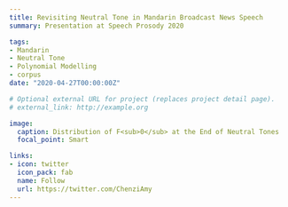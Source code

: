 ```yaml
---
title: Revisiting Neutral Tone in Mandarin Broadcast News Speech
summary: Presentation at Speech Prosody 2020

tags:
- Mandarin
- Neutral Tone
- Polynomial Modelling
- corpus
date: "2020-04-27T00:00:00Z"

# Optional external URL for project (replaces project detail page).
# external_link: http://example.org

image:
  caption: Distribution of F<sub>0</sub> at the End of Neutral Tones
  focal_point: Smart

links:
- icon: twitter
  icon_pack: fab
  name: Follow
  url: https://twitter.com/ChenziAmy
---
```

